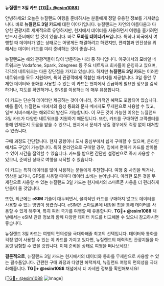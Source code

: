 **뉴질랜드 3일 카드 [[TG💪+ @esim1088](https://t.me/s/esim1088)]**

안녕하세요! 오늘은 뉴질랜드 여행을 준비하시는 분들에게 정말 유용한 정보를 가져왔습니다. 바로 **뉴질랜드 3일 카드**에 대한 이야기입니다. 뉴질랜드는 자연의 아름다움과 다양한 관광지로 세계적으로 유명하지만, 현지에서 데이터를 사용하면서 여행을 즐기려면 반드시 준비해야 할 것이 있습니다. 바로 **모바일 데이터카드**입니다. 특히나 외국에서 여행할 때 데이터가 없는 상태로는 어떻게든 해결하려고 하겠지만, 편리함과 안전성을 위해서는 데이터 카드를 미리 준비하는 것이 좋습니다.

뉴질랜드는 해외 관광객들이 많이 방문하는 나라 중 하나입니다. 이곳에서의 모바일 네트워크는 Vodafone, Spark, 2degrees 등 주요 네트워크 회사들이 운영하고 있으며, 각각의 네트워크는 다른 장단점을 가지고 있습니다. 하지만 **뉴질랜드 3일 카드**는 이러한 네트워크를 모두 지원하며, 특히 관광객에게 적합한 패키지를 제공합니다. 3일 동안 무제한 데이터와 통화를 사용할 수 있는 이 카드는 현지에서 긴급하게 필요한 정보를 검색하거나, 지도를 확인하거나, SNS를 이용하는 데 매우 유용합니다.

이 카드는 단순히 데이터만 제공하는 것이 아니라, 추가적인 혜택도 포함되어 있습니다. 예를 들어, 뉴질랜드 내에서의 음성 통화와 문자 메시지도 무제한으로 사용할 수 있고, 일부 서비스에서는 해외로의 발신도 가능합니다. 이 모든 것이 가능한 이유는 뉴질랜드 3일 카드가 다양한 네트워크를 지원하기 때문입니다. 또한, 카드를 구매하면 고객센터를 통해 언제든지 도움을 받을 수 있으니, 현지에서 문제가 생길 경우에도 걱정 없이 대처할 수 있습니다.

구매 과정도 간단합니다. 현지 공항이나 도시 중심부에서 쉽게 구매할 수 있으며, 온라인에서도 구입이 가능합니다. 특히 온라인으로 구매할 경우, 집에서 편하게 카드를 받아볼 수 있어 시간을 절약할 수 있습니다. 카드를 받으면 간단한 설정만으로 즉시 사용할 수 있으니, 준비된 상태로 여행을 시작할 수 있습니다.

이 카드는 특히 데이터를 많이 사용하는 분들에게 추천합니다. 여행 중 사진을 찍거나, 영상을 보거나, GPS를 사용할 때마다 데이터 소비는 늘어납니다. 이러한 모든 것을 무제한으로 사용할 수 있는 뉴질랜드 3일 카드는 현지에서의 스마트폰 사용을 더 편리하게 만들어 줄 것입니다.

또한, 최근에는 **eSIM** 기술이 대두되면서, 물리적인 카드를 구매하지 않고도 데이터를 사용할 수 있는 방법이 생겼습니다. eSIM은 스마트폰에 내장된 칩을 통해 데이터를 사용할 수 있게 해주며, 특히 여러 국가를 여행할 때 유용합니다. **TG💪+ @esim1088** 채널에서는 eSIM 관련 정보와 함께 다양한 데이터 카드를 비교해볼 수 있으니 참고하시면 좋습니다.

뉴질랜드 3일 카드는 여행의 편의성을 극대화해줄 최고의 선택입니다. 데이터와 통화를 걱정 없이 사용할 수 있는 이 카드를 가지고 있다면, 뉴질랜드의 매력적인 관광지들을 마음껏 탐험할 수 있을 것입니다. 이제 준비된 상태로 여행을 떠나보세요!

**결론적으로**, 뉴질랜드 3일 카드는 현지에서의 데이터와 통화를 무제한으로 사용할 수 있는 필수품입니다. 간편한 구매 과정과 다양한 혜택까지, 뉴질랜드 여행의 편의성을 극대화해줍니다. **TG💪+ @esim1088** 채널에서 더 자세한 정보를 확인해보세요!

[[TG💪+ @esim1088](https://t.me/s/esim1088) ![Image](https://i.postimg.cc/Y0z9fWf4/image.png)]